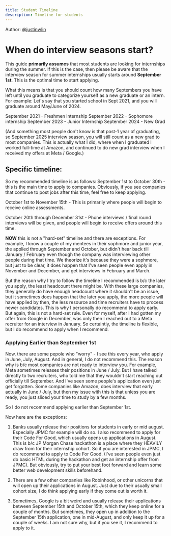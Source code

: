 ```yaml
---
title: Student Timeline
description: Timeline for students
---
```

Author: [@justinwlin](https://www.linkedin.com/in/justinlinw/)

# When do interview seasons start?
This guide **primarily assumes** that most students are looking for internships during the summer. If this is the case, then please be aware that the interview season for summer internships usually starts around **September 1st**. This is the optimal time to start applying. 

What this means is that you should count how many Septembers you have left until you graduate to categorize yourself as a new graduate or an intern. For example:
Let's say that you started school in Sept 2021, and you will graduate around May/June of 2024.

September 2021 - Freshmen internship
September 2022 - Sophomore internship
September 2023 - Junior Internship
September 2024 - New Grad

(And something most people don't know is that post-1 year of graduating, so September 2025 interview season, you will still count as a new grad to most companies. This is actually what I did, where when I graduated I worked full-time at Amazon, and continued to do new grad interview when I received my offers at Meta / Google.)

## Specific timeline:
So my recommended timeline is as follows:
September 1st to October 30th - this is the main time to apply to companies. Obviously, if you see companies that continue to post jobs after this time, feel free to keep applying. 

October 1st to November 15th - This is primarily where people will begin to receive online assessments.

October 20th through December 31st - Phone interviews / final round interviews will be given, and people will begin to receive offers around this time. 

**NOW** this is not a "hard-set" timeline and there are exceptions. For example, I know a couple of my mentees in their sophmore and junior year, the applied through September and October, but didn't hear back till January / February even though the company was interviewing other people during that time. We theorize it's because they were a sophmore, but just to be clear, it does happen that I've seen people even apply in November and December, and get interviews in February and March. 

But the reason why I try to follow the timeline I recommended is b/c the later you apply, the least headcount there might be. With these large companies, they generally do have enough headcount where it shouldn't be an issue, but it sometimes does happen that the later you apply, the more people will have applied by then, the less resource and time recruiters have to process newer candidates. This is why I personally do recommend to apply early. But again, this is not a hard-set rule. Even for myself, after I had gotten my offer from Google in December, was only then I reached out to a Meta recruiter for an interview in January. So certaintly, the timeline is flexible, but I do recommend to apply when I recommend. 

### Applying Earlier than September 1st
Now, there are some pepole who "worry" - I see this every year, who apply in June, July, August. And in general, I do not recommend this. The reason why is b/c most companies are not ready to interview you. For example, Meta sometimes releases their positions in June / July. But I have talked directly to two recruiters, who told me that they wouldn't start reaching out officially till September. And I've seen some people's application even just get forgotten. Some companies like Amazon, does interview that early actually in June / July, but then my issue with this is that unless you are ready, you just sliced your time to study by a few months. 

So I do not recommend applying earlier than September 1st.

Now here are the exceptions:
1. Banks usually release their positions for students in early or mid august. Especially JPMC for example will do so. I also recommend to apply for their Code For Good, which usually opens up applications in August. This is b/c JP Morgan Chase hackathon is a place where they HEAVILY draw from for their internship cohort. So if you are interested in JPMC, I do recommend to apply to Code For Good. (I've seen people even just do basic HTML during the hackathon and get an internship offer from JPMC). But obviously, try to put your best foot forward and learn some better web development skills beforehand.

2. There are a few other companies like Robinhood, or other unicorns that will open up their applications in August. Just due to their usually small cohort size, I do think applying early if they come out is worth it. 

3. Sometimes, Google is a bit weird and usually release their applications between September 15th and October 15th, which they keep online for a couple of months. But sometimes, they open up in addition to the September 15th application, one in mid-August, and only keep it up for a couple of weeks. I am not sure why, but if you see it, I recommend to apply to it.